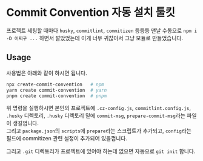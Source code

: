# Commit Convention 자동 설치 툴킷

프로젝트 세팅할 때마다 `husky`, `commitlint`, `commitizen` 등등등 맨날 수동으로 `npm i -D 어쩌구 ...` 하면서 깔았었는데 이게 너무 귀찮아서 그냥 모듈로 만들었습니다.  

## Usage

사용법은 아래와 같이 하시면 됩니다.

```bash
npx create-commit-convention   # npm
yarn create commit-convention  # yarn
pnpm create commit-convention  # pnpm
```

위 명령을 실행하시면 본인의 프로젝트에 `.cz-config.js`, `commitlint.config.js`, `.husky` 디렉토리, `.husky` 디렉토리 밑에 `commit-msg`, `prepare-commit-msg`라는 파일이 생길껍니다.  
그리고 `package.json`의 `scripts`에 `prepare`라는 스크립트가 추가되고, `config`라는 필드에 commitizen 관련 설정이 추가되어 있을껍니다.

그리고 `.git` 디렉토리가 프로젝트에 있어야 하는데 없으면 자동으로 `git init` 합니다.

